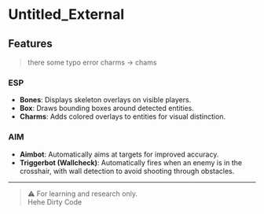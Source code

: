 # Untitled_External

## Features
> there some typo error charms -> chams
### ESP
- **Bones**: Displays skeleton overlays on visible players.
- **Box**: Draws bounding boxes around detected entities.
- **Charms**: Adds colored overlays to entities for visual distinction.

### AIM
- **Aimbot**: Automatically aims at targets for improved accuracy.
- **Triggerbot (Wallcheck)**: Automatically fires when an enemy is in the crosshair, with wall detection to avoid shooting through obstacles.

---

> ⚠️ For learning and research only.  
> Hehe Dirty Code

